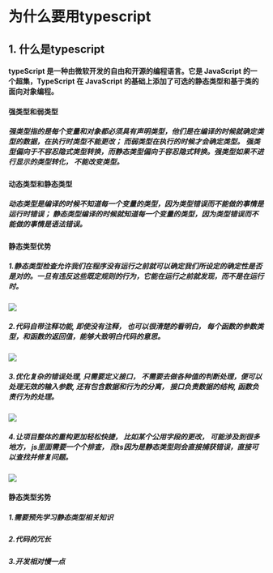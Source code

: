 # 为什么要用typescript

## 1. 什么是typescript
####  typeScript 是一种由微软开发的自由和开源的编程语言。它是 JavaScript 的一个超集，TypeScript 在 JavaScript 的基础上添加了可选的静态类型和基于类的面向对象编程。


#### 强类型和弱类型

#####  强类型指的是每个变量和对象都必须具有声明类型，他们是在编译的时候就确定类型的数据，在执行时类型不能更改； 而弱类型在执行的时候才会确定类型。 强类型偏向于不容忍隐式类型转换，而静态类型偏向于容忍隐式转换。强类型如果不进行显示的类型转化， 不能改变类型。



#### 动态类型和静态类型

#####  动态类型是编译的时候不知道每一个变量的类型，因为类型错误而不能做的事情是运行时错误；  静态类型编译的时候就知道每一个变量的类型，因为类型错误而不能做的事情是语法错误。



#### 静态类型优势
##### 1.静态类型检查允许我们在程序没有运行之前就可以确定我们所设定的确定性是否是对的。一旦有违反这些既定规则的行为，它能在运行之前就发现，而不是在运行时。

![](https://user-images.githubusercontent.com/15681693/48350355-dca9eb00-e6c1-11e8-85b3-15db7989a9f9.png)


##### 2.代码自带注释功能, 即使没有注释， 也可以很清楚的看明白， 每个函数的参数类型，和函数的返回值，能够大致明白代码的意思。

![](https://user-images.githubusercontent.com/15681693/48388155-54fcc480-e733-11e8-99b5-a0f56bd1516b.png)


##### 3.优化复杂的错误处理, 只需要定义接口， 不需要去做各种值的判断处理，便可以处理无效的输入参数, 还有包含数据和行为的分离， 接口负责数据的结构,  函数负责行为的处理。
![](https://user-images.githubusercontent.com/15681693/48411694-41764b80-e77d-11e8-8a2c-606a8b1d5ec1.png)

##### 4.让项目整体的重构更加轻松快捷， 比如某个公用字段的更改， 可能涉及到很多地方， js里面需要一个个排查， 而ts因为是静态类型则会直接捕获错误，直接可以查找并修复问题。
![](https://user-images.githubusercontent.com/15681693/48412303-3d4b2d80-e77f-11e8-9bf9-799b39fd7a30.png)


#### 静态类型劣势
##### 1.需要预先学习静态类型相关知识
##### 2.代码的冗长
##### 3.开发相对慢一点




